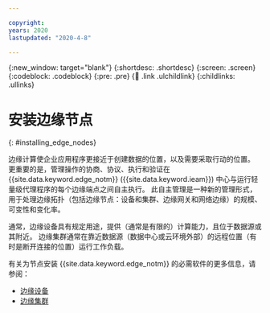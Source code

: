 ```yaml
---

copyright:
years: 2020
lastupdated: "2020-4-8"

---
```


{:new_window: target="blank"}
{:shortdesc: .shortdesc}
{:screen: .screen}
{:codeblock: .codeblock}
{:pre: .pre}
{:child: .link .ulchildlink}
{:childlinks: .ullinks}

# 安装边缘节点
{: #installing_edge_nodes}

边缘计算使企业应用程序更接近于创建数据的位置，以及需要采取行动的位置。 更重要的是，管理操作的协商、协议、执行和验证在 {{site.data.keyword.edge_notm}} ({{site.data.keyword.ieam}}) 中心与运行轻量级代理程序的每个边缘端点之间自主执行。 此自主管理是一种新的管理形式，用于处理边缘拓扑（包括边缘节点：设备和集群、边缘网关和网络边缘）的规模、可变性和变化率。

通常，边缘设备具有规定用途，提供（通常是有限的）计算能力，且位于数据源或其附近。 边缘集群通常在靠近数据源（数据中心或云环境外部）的远程位置（有时是断开连接的位置）运行工作负载。

有关为节点安装 {{site.data.keyword.edge_notm}} 的必需软件的更多信息，请参阅：

* [边缘设备](../installing/edge_devices.md)
* [边缘集群](../installing/edge_clusters.md)
